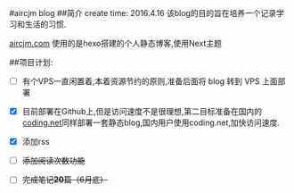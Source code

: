#aircjm blog
##简介
create time: 2016.4.16
该blog的目的旨在培养一个记录学习和生活的习惯.

[aircjm.com](https://aircjm.com) 使用的是hexo搭建的个人静态博客,使用Next主题

##项目计划:

- [ ] 有个VPS一直闲置着,本着资源节约的原则,准备后面将 blog 转到 VPS 上面部署

- [x] 目前部署在Github上,但是访问速度不是很理想,第二目标准备在国内的[coding.net](https://coding.net)同样部署一套静态blog,国内用户使用coding.net,加快访问速度.


- [x] 添加rss
- [ ] ~~添加阅读次数功能~~
- [ ] ~~完成笔记**20**篇（6月底）~~